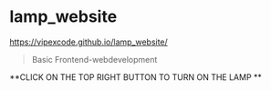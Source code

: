 # lamp_website

https://vipexcode.github.io/lamp_website/

>Basic Frontend-webdevelopment

**CLICK ON THE TOP RIGHT BUTTON TO TURN ON THE LAMP **

